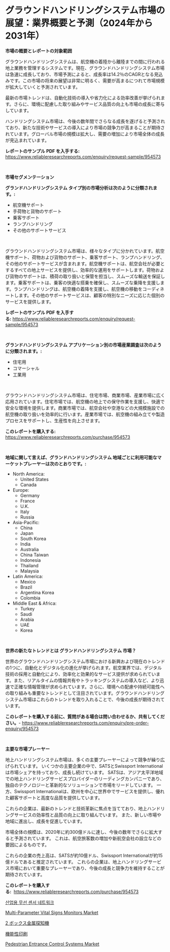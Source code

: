 <p><h1>グラウンドハンドリングシステム市場の展望：業界概要と予測（2024年から2031年）</h1></p><p><strong>市場の概要とレポートの対象範囲</strong></p>
<p><p>グラウンドハンドリングシステムは、航空機の着陸から離陸までの間に行われる地上業務を管理するシステムです。現在、グラウンドハンドリングシステム市場は急速に成長しており、市場予測によると、成長率は14.2％のCAGRとなる見込みです。この市場の将来の展望は非常に明るく、需要が高まるにつれて市場規模が拡大していくと予測されています。</p><p>最新の市場トレンドは、自動化技術の導入や省力化による効率改善が挙げられます。さらに、環境に配慮した取り組みやサービス品質の向上も市場の成長に寄与しています。</p><p>ハンドリングシステム市場は、今後の数年間でさらなる成長を遂げると予測されており、新たな技術やサービスの導入により市場の競争力が高まることが期待されています。グローバル市場の規模は拡大し、需要の増加により市場全体の成長が見込まれています。</p></p>
<p><strong>レポートのサンプル PDF を入手する:</strong> <a href="https://www.reliableresearchreports.com/enquiry/request-sample/954573">https://www.reliableresearchreports.com/enquiry/request-sample/954573</a></p>
<p>&nbsp;</p>
<p><strong>市場セグメンテーション</strong></p>
<p><strong>グランドハンドリングシステム タイプ別の市場分析は次のように分類されます。:</strong></p>
<p><ul><li>航空機サポート</li><li>手荷物と貨物のサポート</li><li>乗客サポート</li><li>ランプハンドリング</li><li>その他のサポートサービス</li></ul></p>
<p>&nbsp;</p>
<p><p>グラウンドハンドリングシステム市場は、様々なタイプに分かれています。航空機サポート、荷物および貨物のサポート、乗客サポート、ランプハンドリング、その他のサポートサービスが含まれます。航空機サポートは、航空会社が必要とするすべての地上サービスを提供し、効率的な運用をサポートします。荷物および貨物のサポートは、積荷の取り扱いと保管を担当し、スムーズな輸送を保証します。乗客サポートは、乗客の快適な搭乗を確保し、スムーズな乗降を支援します。ランプハンドリングは、航空機の着降を支援し、航空機の移動をコーディネートします。その他のサポートサービスは、顧客の特別なニーズに応じた個別のサービスを提供します。</p></p>
<p><strong>レポートのサンプル PDF を入手する:</strong>&nbsp;<a href="https://www.reliableresearchreports.com/enquiry/request-sample/954573">https://www.reliableresearchreports.com/enquiry/request-sample/954573</a></p>
<p>&nbsp;</p>
<p><strong> グランドハンドリングシステム アプリケーション別の市場産業調査は次のように分類されます。:</strong></p>
<p><ul><li>住宅用</li><li>コマーシャル</li><li>工業用</li></ul></p>
<p>&nbsp;</p>
<p><p>グラウンドハンドリングシステム市場は、住宅市場、商業市場、産業市場に広く応用されています。住宅市場では、航空機の地上での保守作業を支援し、快適で安全な環境を提供します。商業市場では、航空会社や空港などの大規模施設での航空機の取り扱いを効率的に行います。産業市場では、航空機の組み立てや製造プロセスをサポートし、生産性を向上させます。</p></p>
<p><strong>このレポートを購入する:</strong>&nbsp; <a href="https://www.reliableresearchreports.com/purchase/954573">https://www.reliableresearchreports.com/purchase/954573</a></p>
<p>&nbsp;</p>
<p><strong>地域に関して言えば、グランドハンドリングシステム 地域ごとに利用可能なマーケットプレーヤーは次のとおりです。:</strong></p>
<p><ul>
    <li>
        North America:
        <ul>
            <li>United States</li>
            <li>Canada</li>
        </ul>
    </li>
    <li>
        Europe:
        <ul>
            <li>Germany</li>
            <li>France</li>
            <li>U.K.</li>
            <li>Italy</li>
            <li>Russia</li>
        </ul>
    </li>
    <li>
        Asia-Pacific:
        <ul>
            <li>China</li>
            <li>Japan</li>
            <li>South Korea</li>
            <li>India</li>
            <li>Australia</li>
            <li>China Taiwan</li>
            <li>Indonesia</li>
            <li>Thailand</li>
            <li>Malaysia</li>
        </ul>
    </li>
    <li>
        Latin America:
        <ul>
            <li>Mexico</li>
            <li>Brazil</li>
            <li>Argentina Korea</li>
            <li>Colombia</li>
        </ul>
    </li>
    <li>
        Middle East & Africa:
        <ul>
            <li>Turkey</li>
            <li>Saudi</li>
            <li>Arabia</li>
            <li>UAE</li>
            <li>Korea</li>
        </ul>
    </li>
    </ul></p>
<p>&nbsp;</p>
<p><strong>世界の新たなトレンドとは グランドハンドリングシステム 市場？</strong></p>
<p><p>世界のグラウンドハンドリングシステム市場における新興および現在のトレンドの1つに、自動化とデジタル化の進化が挙げられます。航空業界では、デジタル技術の採用と自動化により、効率化と効果的なサービス提供が求められています。また、リアルタイムの情報共有やトラッキングシステムの導入など、より迅速で正確な情報管理が求められています。さらに、環境への配慮や持続可能性への取り組みも重要なトレンドとして注目されています。グラウンドハンドリングシステム市場はこれらのトレンドを取り入れることで、今後の成長が期待されています。</p></p>
<p><strong>このレポートを購入する前に、質問がある場合は問い合わせるか、共有してください。</strong>- <a href="https://www.reliableresearchreports.com/enquiry/pre-order-enquiry/954573">https://www.reliableresearchreports.com/enquiry/pre-order-enquiry/954573</a></p>
<p>&nbsp;</p>
<p><strong>主要な市場プレーヤー</strong></p>
<p><p>地上ハンドリングシステム市場は、多くの主要プレーヤーによって競争が繰り広げられています。 いくつかの主要企業の中で、SATSとSwissport Internationalは市場シェアを持っており、成長し続けています。 SATSは、アジア太平洋地域での地上ハンドリングサービスプロバイダーのリーディングカンパニーであり、独自のテクノロジーと革新的なソリューションで市場をリードしています。 一方、Swissport Internationalは、欧州を中心に世界中でサービスを提供し、優れた顧客サポートと高度な品質を提供しています。</p><p>これらの企業は、最新のトレンドと技術革新に焦点を当てており、地上ハンドリングサービスの効率性と品質の向上に取り組んでいます。 また、新しい市場や地域に進出し、成長を促進しています。</p><p>市場全体の規模は、2020年に約300億ドルに達し、今後の数年でさらに拡大すると予測されています。 これは、航空旅客数の増加や新航空会社の設立などの要因によるものです。</p><p>これらの企業の売上高は、SATSが約10億ドル、Swissport Internationalが約15億ドルであると推定されています。 これらの企業は、地上ハンドリングサービス市場において重要なプレーヤーであり、今後の成長と競争力を維持することが期待されています。</p></p>
<p><strong>このレポートを購入する:</strong>&nbsp;&nbsp;<a href="https://www.reliableresearchreports.com/purchase/954573">https://www.reliableresearchreports.com/purchase/954573</a></p>
<p><p><a href="https://github.com/laholand/Market-Research-Report-List-2/blob/main/2485537185152.md">산업용 무선 센서 네트워크</a></p><p><a href="https://github.com/luckyshygirl/Market-Research-Report-List-3/blob/main/multi-parameter-vital-signs-monitors-market.md">Multi-Parameter Vital Signs Monitors Market</a></p><p><a href="https://medium.com/@reyeshowell655/2024%E5%B9%B4%E3%81%8B%E3%82%892031%E5%B9%B4%E3%81%BE%E3%81%A7%E3%81%AE%E6%9C%9F%E9%96%93%E3%81%AB%E4%BA%88%E6%B8%AC%E3%81%95%E3%82%8C%E3%82%8B2%E7%AE%B1%E3%83%A1%E3%82%BF%E3%83%AB%E3%83%87%E3%82%A3%E3%83%86%E3%82%AF%E3%82%BF%E3%83%BC%E3%81%AE%E5%B8%82%E5%A0%B4%E5%88%86%E6%9E%90%E3%81%A8%E3%82%B5%E3%82%A4%E3%82%BA%E4%BA%88%E6%B8%AC-ee3d5f61c597">2 ボックス金属探知機</a></p><p><a href="https://github.com/zjkmgcs938405/Market-Research-Report-List-1/blob/main/1625908185218.md">機能性印刷</a></p><p><a href="https://scarlet-rocket-c63.notion.site/Pedestrian-Entrance-Control-Systems-Market-Dynamics-2024-2031-Also-about-Its-Market-Trends-Project-a9e5ba251c42408096e78e8c750c7203">Pedestrian Entrance Control Systems Market</a></p></p>
